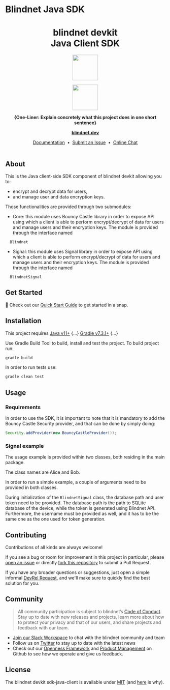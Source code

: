 # Blindnet Java SDK
<h1 align="center">
  blindnet devkit<br />
  Java Client SDK
</h1>

<p align=center><img src="https://user-images.githubusercontent.com/7578400/163277439-edd00509-1d1b-4565-a0d3-49057ebeb92a.png#gh-light-mode-only" height="80" /></p>
<p align=center><img src="https://user-images.githubusercontent.com/7578400/163549893-117bbd70-b81a-47fd-8e1f-844911e48d68.png#gh-dark-mode-only" height="80" /></p>

<p align="center">
  <strong>{One-Liner: Explain concretely what this project does in one short sentence}</strong>
</p>

<p align="center">
  <a href="https://blindnet.dev"><strong>blindnet.dev</strong></a>
</p>

<p align="center">
  <a href="https://blindnet.dev/docs">Documentation</a>
  &nbsp;•&nbsp;
  <a href="https://github.com/blindnet-io/{project-short-name}/issues">Submit an Issue</a>
  &nbsp;•&nbsp;
  <a href="https://join.slack.com/t/blindnet/shared_invite/zt-1arqlhqt3-A8dPYXLbrnqz1ZKsz6ItOg">Online Chat</a>
  <br>
  <br>
</p>

## About


This is the Java client-side SDK component of blindnet devkit allowing you to:

- encrypt and decrypt data for users,
- and manage user and data encryption keys.

Those functionalities are provided through two submodules:

- Core: this module uses Bouncy Castle library in order to expose API using which a client
is able to perform encrypt/decrypt of data for users and manage users and their encryption keys. The module
is provided through the interface named
```
  Blindnet
```
- Signal: this module uses Signal library in order to expose API using which a client
  is able to perform encrypt/decrypt of data for users and manage users and their encryption keys. The module
  is provided through the interface named
```
  BlindnetSignal
```

## Get Started

:rocket: Check out our [Quick Start Guide](https://blindnet.dev/docs/quickstart) to get started in a snap.

## Installation

This project requires [Java v11+](URL) {...} [Gradle v7.3.1+](URL) {...}

Use Gradle Build Tool to build, install and test the project. To build project run:

```bash
gradle build
```

In order to run tests use:

```bash
gradle clean test
```

## Usage


### Requirements

In order to use the SDK, it is important to note that it is mandatory 
to add the Bouncy Castle Security provider, and that can be done by simply doing:

```java
Security.addProvider(new BouncyCastleProvider());
```

### Signal example

The usage example is provided within two classes, both residing in the main package.

The class names are Alice and Bob.

In order to run a simple example, a couple of arguments need to be provided in both classes.

During initialization of the `BlindnetSignal` class, the database path and user token need to be provided.
The database path is the path to SQLite database of the device, while the token is generated using Blindnet API.
Furthermore, the username must be provided as well, and it has to be the same one as the one used for token generation.

## Contributing

Contributions of all kinds are always welcome!

If you see a bug or room for improvement in this project in particular, please [open an issue][new-issue] or directly [fork this repository][fork] to submit a Pull Request.

If you have any broader questions or suggestions, just open a simple informal [DevRel Request][request], and we'll make sure to quickly find the best solution for you.

## Community

> All community participation is subject to blindnet’s [Code of Conduct][coc].
Stay up to date with new releases and projects, learn more about how to protect your privacy and that of our users, and share projects and feedback with our team.

- [Join our Slack Workspace][chat] to chat with the blindnet community and team
- Follow us on [Twitter][twitter] to stay up to date with the latest news
- Check out our [Openness Framework][openness] and [Product Management][product] on Github to see how we operate and give us feedback.

## License

The blindnet devkit sdk-java-client is available under [MIT][license] (and [here](https://github.com/blindnet-io/openness-framework/blob/main/docs/decision-records/DR-0001-oss-license.md) is why).

<!-- project's URLs -->
[new-issue]: https://github.com/blindnet-io/sdk-java-client/issues/new/choose
[fork]: https://github.com/blindnet-io/sdk-java-client/fork

<!-- common URLs -->
[devkit]: https://github.com/blindnet-io/blindnet.dev
[openness]: https://github.com/blindnet-io/openness-framework
[product]: https://github.com/blindnet-io/product-management
[request]: https://github.com/blindnet-io/devrel-management/issues/new?assignees=noelmace&labels=request%2Ctriage&template=request.yml&title=%5BRequest%5D%3A+
[chat]: https://join.slack.com/t/blindnet/shared_invite/zt-1arqlhqt3-A8dPYXLbrnqz1ZKsz6ItOg
[twitter]: https://twitter.com/blindnet_io
[docs]: https://blindnet.dev/docs
[changelog]: CHANGELOG.md
[license]: LICENSE
[coc]: https://github.com/blindnet-io/openness-framework/blob/main/CODE_OF_CONDUCT.md
